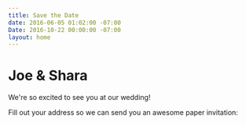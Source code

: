 ```yaml
---
title: Save the Date
date: 2016-06-05 01:02:00 -07:00
Date: 2016-10-22 00:00:00 -07:00
layout: home
---
```


# Joe & Shara

We're so excited to see you at our wedding!

Fill out your address so we can send you an awesome paper invitation: